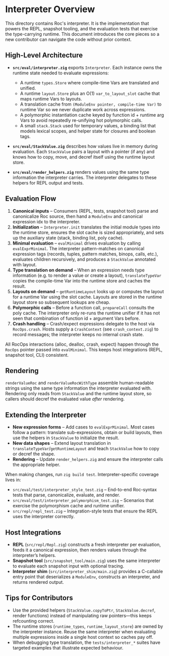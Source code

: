 # Interpreter Overview

This directory contains Roc's interpreter. It is the implementation that powers
the REPL, snapshot tooling, and the evaluation tests that exercise the
type-carrying runtime. This document introduces the core pieces so a new
contributor can navigate the code without prior context.

## High-Level Architecture

- **`src/eval/interpreter.zig`** exports `Interpreter`. Each instance owns the
  runtime state needed to evaluate expressions:
  - A runtime `types.Store` where compile-time Vars are translated and unified.
  - A runtime `layout.Store` plus an O(1) `var_to_layout_slot` cache that maps
    runtime Vars to layouts.
  - A translation cache from `(ModuleEnv pointer, compile-time Var)` to runtime
    Var so we never duplicate work across expressions.
  - A polymorphic instantiation cache keyed by function id + runtime arg Vars to
    avoid repeatedly re-unifying hot polymorphic calls.
  - A small `stack.Stack` used for temporary values, a binding list that models
    lexical scopes, and helper state for closures and boolean tags.

- **`src/eval/StackValue.zig`** describes how values live in memory during
  evaluation. Each `StackValue` pairs a layout with a pointer (if any) and knows
  how to copy, move, and decref itself using the runtime layout store.

- **`src/eval/render_helpers.zig`** renders values using the same type
  information the interpreter carries. The interpreter delegates to these
  helpers for REPL output and tests.

## Evaluation Flow

1. **Canonical inputs** – Consumers (REPL, tests, snapshot tool) parse and
   canonicalize Roc source, then hand a `ModuleEnv` and canonical expression idx
   to the interpreter.
2. **Initialization** – `Interpreter.init` translates the initial module types
   into the runtime store, ensures the slot cache is sized appropriately, and
   sets up the auxiliary state (stack, binding list, poly cache).
3. **Minimal evaluation** – `evalMinimal` drives evaluation by calling
   `evalExprMinimal`. The interpreter pattern-matches on canonical expression
   tags (records, tuples, pattern matches, binops, calls, etc.), evaluates
   children recursively, and produces a `StackValue` annotated with layout.
4. **Type translation on demand** – When an expression needs type information
   (e.g. to render a value or create a layout), `translateTypeVar` copies the
   compile-time Var into the runtime store and caches the result.
5. **Layouts on demand** – `getRuntimeLayout` looks up or computes the layout
   for a runtime Var using the slot cache. Layouts are stored in the runtime
   layout store so subsequent lookups are cheap.
6. **Polymorphic calls** – Before a function call, `prepareCall` consults the
   poly cache. The interpreter only re-runs the runtime unifier if it has not
   seen that combination of function id + argument Vars before.
7. **Crash handling** – Crash/expect expressions delegate to the host via
   `RocOps.crash`. Hosts supply a `CrashContext` (see `crash_context.zig`) to
   record messages; the interpreter keeps no internal crash state.

All RocOps interactions (alloc, dealloc, crash, expect) happen through the
`RocOps` pointer passed into `evalMinimal`. This keeps host integrations (REPL,
snapshot tool, CLI) consistent.

## Rendering

`renderValueRoc` and `renderValueRocWithType` assemble human-readable strings
using the same type information the interpreter evaluated with. Rendering only
reads from `StackValue` and the runtime layout store, so callers should decref
the evaluated value *after* rendering.

## Extending the Interpreter

- **New expression forms** – Add cases to `evalExprMinimal`. Most cases follow a
  pattern: translate sub-expressions, obtain or build layouts, then use the
  helpers in `StackValue` to initialize the result.
- **New data shapes** – Extend layout translation in
  `translateTypeVar`/`getRuntimeLayout` and teach `StackValue` how to copy or
  decref the shape.
- **Rendering** – Update `render_helpers.zig` and ensure the interpreter calls
  the appropriate helper.

When making changes, run `zig build test`. Interpreter-specific coverage lives
in:

- `src/eval/test/interpreter_style_test.zig` – End-to-end Roc-syntax tests that
  parse, canonicalize, evaluate, and render.
- `src/eval/test/interpreter_polymorphism_test.zig` – Scenarios that exercise
  the polymorphism cache and runtime unifier.
- `src/repl/repl_test.zig` – Integration-style tests that ensure the REPL uses
  the interpreter correctly.

## Host Integrations

- **REPL** (`src/repl/Repl.zig`) constructs a fresh interpreter per evaluation,
  feeds it a canonical expression, then renders values through the interpreter’s
  helpers.
- **Snapshot tool** (`src/snapshot_tool/main.zig`) uses the same interpreter to
  evaluate each snapshot input with optional tracing.
- **Interpreter shim** (`src/interpreter_shim/main.zig`) provides a C-callable
  entry point that deserializes a `ModuleEnv`, constructs an interpreter, and
  returns rendered output.

## Tips for Contributors

- Use the provided helpers (`StackValue.copyToPtr`, `StackValue.decref`, render
  functions) instead of manipulating raw pointers—this keeps refcounting
  correct.
- The runtime stores (`runtime_types`, `runtime_layout_store`) are owned by the
  interpreter instance. Reuse the same interpreter when evaluating multiple
  expressions inside a single host context so caches pay off.
- When debugging type translation, the `tests/interpreter_*` suites have targeted
  examples that illustrate expected behaviour.
